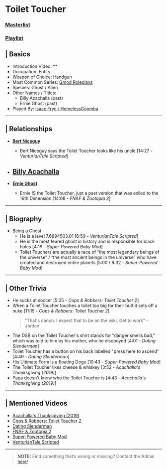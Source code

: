 # Toilet Toucher
### [Masterlist]()
### [Playlist]()

## | Basics
- Introduction Video: **
- Occupation: Entity
- Weapon of Choice: Handgun
- Most Common Series: [Gmod Roleplays](6.Series/Gmod/Roleplays.md)
- Species: Ghost / Alien
- Other Names / Titles:
  - Billy Acachalla \(past)
  - Ernie Ghost \(past)
- Played By: [Isaac Frye / HomelessGoomba](3.Siblings/3.4.Isaac-Frye-HomelessGoomba.md)

----

## | Relationships
- [**Bert Niceguy**](5.Characters/One-Use_Uncommon.md)
  - Bert Niceguy says the Toilet Toucher looks like his uncle \[14:27 - *VenturianTale Scripted*]

- [**Billy Acachalla**](5.Characters/Billy_Acachalla.md)
  - 

- [**Ernie Ghost**](5.Characters/One-Use_Uncommon.md)
  - Ernie IS the Toilet Toucher, just a past version that was exiled to the 16th Dimension \[14:08 - *FNAF & Zootopia 2*]

----

## | Biography
- Being a Ghost
  - He is a level 7.6894503.01 \[6:59 - *VenturianTale Scripted*]
  - He is the most feared ghost in history and is responsible for black holes \[4:19 - *Super-Powered Baby Mod*]
  - Toilet Touchers are actually a race of “the most legendary beings of the universe” / “the most ancient beings in the universe” who have created and destroyed entire planets \[5:00 / 6:32 - *Super-Powered Baby Mod*]

----

## | Other Trivia
- He sucks at soccer \[5:35 - *Cops & Robbers: Toilet Toucher 2*]
- When a Toilet Toucher touches a toilet too big for their butt it sets off a nuke \[11:15 - *Cops & Robbers: Toilet Toucher 2*]
  > "That's canon. I expect that to be on the wiki. Get to work" -Jordan
- The DSB on the Toilet Toucher's shirt stands for "danger smells bad," which was told to him by his mother, who he disobeyed \[4:01 - *Dating Slenderman*]
- Toilet Toucher has a button on his back labelled "press here to ascend" \[4:49 - *Dating Slenderman*]
- His Ultimate Form is a floating Doge \[10:43 - *Super-Powered Baby Mod*]
- The Toilet Toucher likes cheese & whiskey [3:52 - *Acachalla's Thanksgiving (2019)*]
- Papa doesn't know who the Toilet Toucher is [4:43 - *Acachalla's Thanksgiving (2019)*]

----

## | Mentioned Videos
- [Acachalla's Thanksgiving \(2019)](https://youtu.be/dC5GT2mZNEk)
- [Cops & Robbers: Toilet Toucher 2](https://youtu.be/UqhzSvza9dc)
- [Dating Slenderman](https://youtu.be/iKCA4r6euXM)
- [FNAF & Zootopia 2](https://youtu.be/QIj9VgYm2Og)
- [Super-Powered Baby Mod](https://youtu.be/jWXZO7cAe3o)
- [VenturianTale Scripted](https://youtu.be/iD4Mw3rx4wc)

----

> **NOTE:** Find something that’s wrong or missing? Contact the Admin [here](../chapter_2.md)!